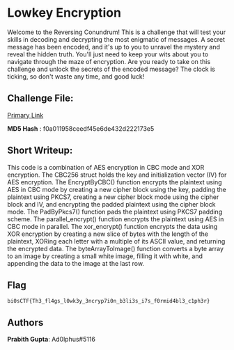 # Lowkey Encryption 

Welcome to the Reversing Conundrum! This is a challenge that will test your skills in decoding and decrypting the most enigmatic of messages. A secret message has been encoded, and it's up to you to unravel the mystery and reveal the hidden truth. You'll just need to keep your wits about you to navigate through the maze of encryption. Are you ready to take on this challenge and unlock the secrets of the encoded message? The clock is ticking, so don't waste any time, and good luck!

## Challenge File:
[Primary Link](https://gitlab.com/teambi0s/bi0sctf/2022/rev/lowkeyEnc/-/blob/main/Handout/lowkeyEnc)

**MD5 Hash** : f0a011958ceedf45e6de432d222173e5

## Short Writeup:
This code is a combination of AES encryption in CBC mode and XOR encryption. The CBC256 struct holds the key and initialization vector (IV) for AES encryption. The EncryptByCBC() function encrypts the plaintext using AES in CBC mode by creating a new cipher block using the key, padding the plaintext using PKCS7, creating a new cipher block mode using the cipher block and IV, and encrypting the padded plaintext using the cipher block mode. The PadByPkcs7() function pads the plaintext using PKCS7 padding scheme. The parallel_encrypt() function encrypts the plaintext using AES in CBC mode in parallel. The xor_encrypt() function encrypts the data using XOR encryption by creating a new slice of bytes with the length of the plaintext, XORing each letter with a multiple of its ASCII value, and returning the encrypted data. The byteArrayToImage() function converts a byte array to an image by creating a small white image, filling it with white, and appending the data to the image at the last row.


## Flag
``bi0sCTF{Th3_fl4gs_l0wk3y_3ncryp7i0n_b3li3s_i7s_f0rmid4bl3_c1ph3r}``

## Authors

**Prabith Gupta**: Ad0lphus#5116
